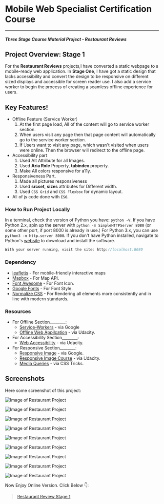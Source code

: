 # Mobile Web Specialist Certification Course
---
#### _Three Stage Course Material Project - Restaurant Reviews_

## Project Overview: Stage 1

For the **Restaurant Reviews** projects,I have converted a static webpage to a mobile-ready web application. In **Stage One**, I have got a static design that lacks accessibility and convert the design to be responsive on different sized displays and accessible for screen reader use. I also add a service worker to begin the process of creating a seamless offline experience for users.

## Key Features!
- Offline Feature (Service Worker)
    1. At the first page load, All of the content will go to service worker section.
    2. When users visit any page then that page content will automatically go to the service worker section.
    3. If Users want to visit any page, which wasn't visited when users were online. Then the browser will redirect to the offline page. 
- Accessibility part
    1. Used Alt Attribute for all Images.
    2. Used **Aria Role** Property, **tabindex** property.
    3. Make All colors responsive for a11y.
- Responsiveness Part.
    1. Made all pictures responsiveness
    2. Used **srcset**, **sizes** attributes for Different width.
    3. Used `CSS Grid` and `CSS Flexbox` for dynamic layout.
- All of js code done with `ES6`.



### How to Run Project Locally

In a terminal, check the version of Python you have: `python -V`. If you have Python 2.x, spin up the server with `python -m SimpleHTTPServer 8080` (or some other port, if port 8000 is already in use.) For Python 3.x, you can use `python3 -m http.server 8000`. If you don't have Python installed, navigate to Python's [website](https://www.python.org/) to download and install the software.

```javascript
With your server running, visit the site: http://localhost:8080
```


### Dependency

* [leafletjs](https://leafletjs.com/) - For mobile-friendly interactive maps
* [Mapbox](https://www.mapbox.com/) - For Map API.
* [Font Awesome](http://fontawesome.io) - For Font Icon.
* [Google Fonts](https://fonts.google.com) - For Font Style.
* [Normalize CSS](https://necolas.github.io/normalize.css/) - For Rendering all elements more consistently and in line with modern standards.

### Resources

- For Offline Section________:
  - [Service-Workers](https://developers.google.com/web/fundamentals/primers/service-workers/) - via Google
  - [Offline Web Appilcation](https://in.udacity.com/course/offline-web-applications--ud899) - via Udacity.
- For Accessibility Section________:
  - [Web Accessibility](https://in.udacity.com/course/web-accessibility--ud891) - via Udacity.
- For Responsive Section________:
  - [Responsive Image](https://developers.google.com/web/ilt/pwa/lab-responsive-images) - via Google.
  - [Responsive Image Course](https://in.udacity.com/course/responsive-images--ud882) - via Udacity.
  - [Media Queries](https://css-tricks.com/snippets/css/media-queries-for-standard-devices/) - via CSS Tricks.

## Screenshots
Here some screenshot of this project:

![Image of Restaurant Project](https://preview.ibb.co/jm5vWL/big.png)

![Image of Restaurant Project](https://image.ibb.co/me3hBL/heading.png)

![Image of Restaurant Project](https://preview.ibb.co/fOcaWL/footer.png)

![Image of Restaurant Project](https://preview.ibb.co/mtmKrL/git.png)

![Image of Restaurant Project](https://preview.ibb.co/jRGVy0/button.png)

![Image of Restaurant Project](https://preview.ibb.co/g3LZQf/filter-heading.png)

![Image of Restaurant Project](https://preview.ibb.co/gBzuQf/mdille-info.png)

![Image of Restaurant Project](https://preview.ibb.co/j2Mr5f/big-info.png)

![Image of Restaurant Project](https://preview.ibb.co/c6HQWL/rating-button.png)




Now Enjoy Online Version. Click Below :point_down::

> [Restaurant Review Stage 1]() 
